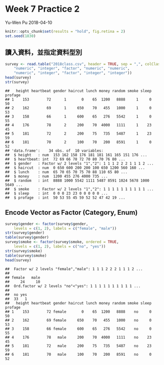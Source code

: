 Week 7 Practice 2
================
Yu-Wen Pu
2018-04-10

``` r
knitr::opts_chunk$set(results = "hold", fig.retina = 2)
set.seed(1830)
```

讀入資料，並指定資料型別
------------------------

``` r
survey <- read.table("2018class.csv", header = TRUE, sep = ",", colClasses = c(
    "numeric", "integer", "factor", "numeric", "numeric",
    "numeric", "integer", "factor", "integer", "integer"))
head(survey)
str(survey)
```

    ##   height heartbeat gender haircut lunch money random smoke sleep profage
    ## 1    153        72      1       0    65  1200   8888     1     0      50
    ## 2    162        69      1     650    70   455   1000     1     0      53
    ## 3    158        66      1     600    65   276   5542     1     0      55
    ## 4    176        78      2     200    70  4000   1111     1    23      45
    ## 5    181        72      2     200    75   735   5487     1    23      59
    ## 6    181        70      2     100    70   200   8591     1     0      52
    ## 'data.frame':    34 obs. of  10 variables:
    ##  $ height   : num  153 162 158 176 181 181 161 165 151 176 ...
    ##  $ heartbeat: int  72 69 66 78 72 70 80 70 76 80 ...
    ##  $ gender   : Factor w/ 2 levels "1","2": 1 1 1 2 2 2 1 1 1 2 ...
    ##  $ haircut  : num  0 650 600 200 200 100 650 1200 560 160 ...
    ##  $ lunch    : num  65 70 65 70 75 70 88 110 65 80 ...
    ##  $ money    : num  1200 455 276 4000 735 ...
    ##  $ random   : int  8888 1000 5542 1111 5487 8591 1024 5678 1000 5649 ...
    ##  $ smoke    : Factor w/ 2 levels "1","2": 1 1 1 1 1 1 1 1 1 1 ...
    ##  $ sleep    : int  0 0 0 23 23 0 0 0 0 0 ...
    ##  $ profage  : int  50 53 55 45 59 52 52 47 42 19 ...

Encode Vector as Factor (Category, Enum)
----------------------------------------

``` r
survey$gender <- factor(survey$gender,
    levels = c(1, 2), labels = c("female", "male"))
str(survey$gender)
table(survey$gender)
survey$smoke <- factor(survey$smoke, ordered = TRUE,
    levels = c(1, 2), labels = c("no", "yes"))
str(survey$smoke)
table(survey$smoke)
head(survey)
```

    ##  Factor w/ 2 levels "female","male": 1 1 1 2 2 2 1 1 1 2 ...
    ## 
    ## female   male 
    ##     24     10 
    ##  Ord.factor w/ 2 levels "no"<"yes": 1 1 1 1 1 1 1 1 1 1 ...
    ## 
    ##  no yes 
    ##  33   1 
    ##   height heartbeat gender haircut lunch money random smoke sleep profage
    ## 1    153        72 female       0    65  1200   8888    no     0      50
    ## 2    162        69 female     650    70   455   1000    no     0      53
    ## 3    158        66 female     600    65   276   5542    no     0      55
    ## 4    176        78   male     200    70  4000   1111    no    23      45
    ## 5    181        72   male     200    75   735   5487    no    23      59
    ## 6    181        70   male     100    70   200   8591    no     0      52
